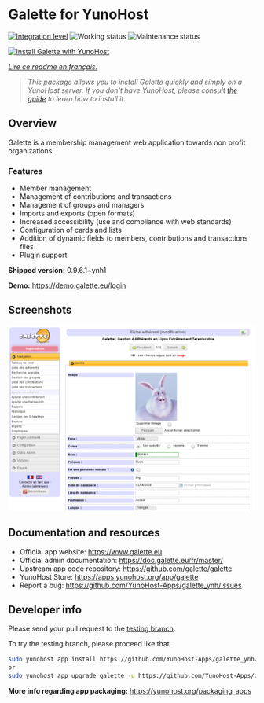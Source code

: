<!--
N.B.: This README was automatically generated by https://github.com/YunoHost/apps/tree/master/tools/README-generator
It shall NOT be edited by hand.
-->

# Galette for YunoHost

[![Integration level](https://dash.yunohost.org/integration/galette.svg)](https://dash.yunohost.org/appci/app/galette) ![Working status](https://ci-apps.yunohost.org/ci/badges/galette.status.svg) ![Maintenance status](https://ci-apps.yunohost.org/ci/badges/galette.maintain.svg)

[![Install Galette with YunoHost](https://install-app.yunohost.org/install-with-yunohost.svg)](https://install-app.yunohost.org/?app=galette)

*[Lire ce readme en français.](./README_fr.md)*

> *This package allows you to install Galette quickly and simply on a YunoHost server.
If you don't have YunoHost, please consult [the guide](https://yunohost.org/#/install) to learn how to install it.*

## Overview

Galette is a membership management web application towards non profit organizations.

### Features

- Member management
- Management of contributions and transactions
- Management of groups and managers
- Imports and exports (open formats)
- Increased accessibility (use and compliance with web standards)
- Configuration of cards and lists
- Addition of dynamic fields to members, contributions and transactions files
- Plugin support


**Shipped version:** 0.9.6.1~ynh1

**Demo:** https://demo.galette.eu/login

## Screenshots

![Screenshot of Galette](./doc/screenshots/edit_member.png)

## Documentation and resources

* Official app website: <https://www.galette.eu>
* Official admin documentation: <https://doc.galette.eu/fr/master/>
* Upstream app code repository: <https://github.com/galette/galette>
* YunoHost Store: <https://apps.yunohost.org/app/galette>
* Report a bug: <https://github.com/YunoHost-Apps/galette_ynh/issues>

## Developer info

Please send your pull request to the [testing branch](https://github.com/YunoHost-Apps/galette_ynh/tree/testing).

To try the testing branch, please proceed like that.

``` bash
sudo yunohost app install https://github.com/YunoHost-Apps/galette_ynh/tree/testing --debug
or
sudo yunohost app upgrade galette -u https://github.com/YunoHost-Apps/galette_ynh/tree/testing --debug
```

**More info regarding app packaging:** <https://yunohost.org/packaging_apps>
